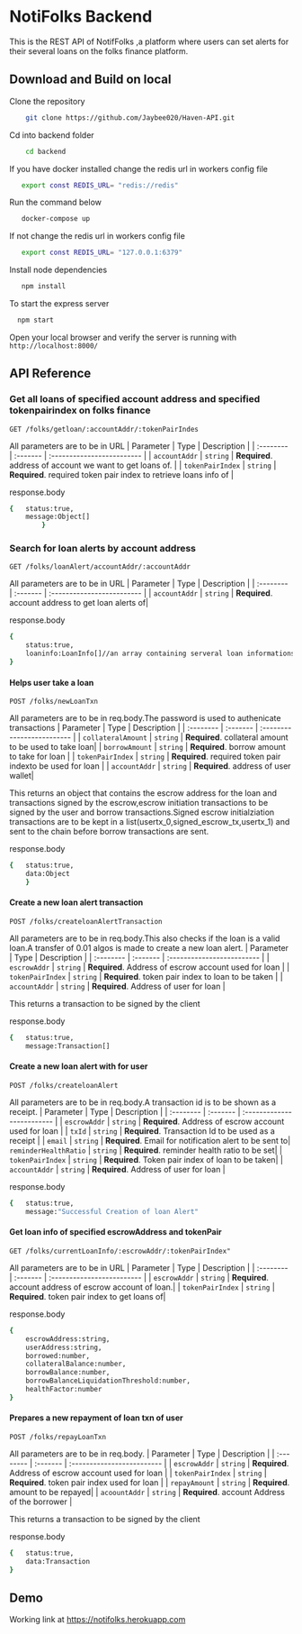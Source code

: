 
# NotiFolks Backend

This is the REST API of NotifFolks ,a platform where users can set alerts for their several loans on the folks finance platform.
## Download and Build on local
Clone the repository
```bash
    git clone https://github.com/Jaybee020/Haven-API.git
```

Cd into backend folder
```bash
    cd backend
```

If you have docker installed change the redis url in workers config file
```bash
   export const REDIS_URL= "redis://redis"
```

Run the command below
```bash
   docker-compose up
```

If not change the redis url in workers config file
```bash
   export const REDIS_URL= "127.0.0.1:6379"
```

Install node dependencies
```bash
   npm install
```

To start the express server 

```bash
  npm start
```

Open your local browser and verify the server is running with `http://localhost:8000/`


## API Reference
### Get all loans of specified account address and specified tokenpairindex on folks finance
```http
GET /folks/getloan/:accountAddr/:tokenPairIndes
```
All parameters are to be in URL
| Parameter | Type     | Description                |
| :-------- | :------- | :------------------------- |
| `accountAddr` | `string` | **Required**. address of account we want to get loans of. |
| `tokenPairIndex` | `string` | **Required**. required token pair index to retrieve loans info of |

response.body
```bash
{   status:true,
    message:Object[]
        }
```


### Search for loan alerts by account address
```http
GET /folks/loanAlert/accountAddr/:accountAddr
```
All parameters are to be in URL
| Parameter | Type     | Description                |
| :-------- | :------- | :------------------------- |
| `accountAddr` | `string` | **Required**. account address to get loan alerts of|

response.body
```bash
{   
    status:true,
    loaninfo:LoanInfo[]//an array containing serveral loan informations
}
```

#### Helps user take a loan
```http
POST /folks/newLoanTxn
```
All parameters are to be in req.body.The password is used to authenicate transactions
| Parameter | Type     | Description                |
| :-------- | :------- | :------------------------- |
| `collateralAmount` | `string` | **Required**. collateral amount to be used to take loan|
| `borrowAmount` | `string` | **Required**. borrow amount to take for loan |
| `tokenPairIndex` | `string` | **Required**. required token pair indexto be used for loan |
| `accountAddr` | `string` | **Required**. address of user wallet|

This returns an object that contains the escrow address for the loan and transactions signed by the escrow,escrow initiation transactions to be signed by the user and borrow transactions.Signed escrow initialziation transactions are to be kept in a list(usertx_0,signed_escrow_tx,usertx_1) and sent to the chain before borrow transactions are sent.

response.body
```bash
{   status:true,
    data:Object
    }
```


#### Create a new loan alert transaction
```http
POST /folks/createloanAlertTransaction
```
All parameters are to be in req.body.This also checks if the loan is a valid loan.A transfer of 0.01 algos is made to create a new loan alert.
| Parameter | Type     | Description                |
| :-------- | :------- | :------------------------- |
| `escrowAddr` | `string` | **Required**. Address of escrow account used for loan |
| `tokenPairIndex` | `string` | **Required**. token pair index to loan to be taken |
| `accountAddr` | `string` | **Required**. Address of user for loan |

This returns a transaction to be signed by the client

response.body
```bash
{   status:true,
    message:Transaction[]
```


#### Create a new loan alert with for user
```http
POST /folks/createloanAlert
```
All parameters are to be in req.body.A transaction id is to be shown as a receipt.
| Parameter | Type     | Description                |
| :-------- | :------- | :------------------------- |
| `escrowAddr` | `string` | **Required**. Address of escrow account used for loan |
| `txId` | `string` | **Required**. Transaction Id to be used as a receipt |
| `email` | `string` | **Required**. Email for notification alert to be sent to|
  `reminderHealthRatio` | `string` | **Required**. reminder health ratio to be set|
| `tokenPairIndex` | `string` | **Required**. Token pair index of loan to be taken|
| `accountAddr` | `string` | **Required**. Address of user for loan |

response.body
```bash
{   status:true,
    message:"Successful Creation of loan Alert"
```

#### Get loan info of specified escrowAddress and tokenPair
```http
GET /folks/currentLoanInfo/:escrowAddr/:tokenPairIndex"
```
All parameters are to be in URL
| Parameter | Type     | Description                |
| :-------- | :------- | :------------------------- |
| `escrowAddr` | `string` | **Required**. account address of escrow account of loan.|
| `tokenPairIndex` | `string` | **Required**. token pair index to get loans of|

response.body
```bash
{   
    escrowAddress:string,
    userAddress:string,
    borrowed:number,
    collateralBalance:number,
    borrowBalance:number,
    borrowBalanceLiquidationThreshold:number,
    healthFactor:number
}
```


#### Prepares a new repayment of loan txn  of user 
```http
POST /folks/repayLoanTxn
```
All parameters are to be in req.body.
| Parameter | Type     | Description                |
| :-------- | :------- | :------------------------- |
| `escrowAddr` | `string` | **Required**. Address of escrow account used for loan |
| `tokenPairIndex` | `string` | **Required**. token pair index used for loan |
| `repayAmount` | `string` | **Required**. amount to be repayed|
| `acoountAddr` | `string` | **Required**. account Address of the borrower |

This returns a transaction to be signed by the client

response.body
```bash
{   status:true,
    data:Transaction
}
```


## Demo
Working link at https://notifolks.herokuapp.com



